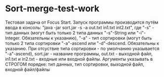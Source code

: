 # Sort-merge-test-work
Тестовая задача от Focus Start.
Запуск программы производится путём ввода в консоль: "java -jar sort.jar -s -a out.txt in1.txt int2.txt", где "-s" - тип данных (могут быть только 2 типа данных
"-s"-String или "-i"-Integer. Обязательны к указанию), "-a" - тип сортировки (могут быть только 2 типа сортировки "-a"-ascend или "-d"-descend. Обязательны к указанию. При отсуствие типа сортировки - 
по умолчанию указывается "-a"-ascend), sort.jar - название программы, out.txt - выходной файл, in1.txt и in2.txt - входные или входной файлы. 
Аргументы указывать в СТРОГОМ порядке: тип данных, тип сортировки, выходной файл, входной файл/файлы


